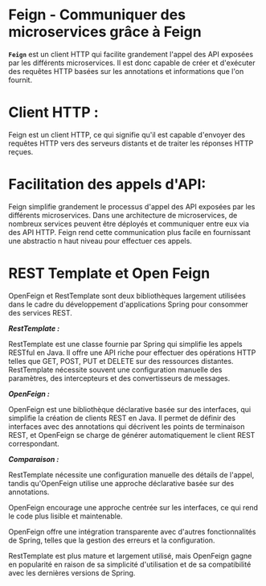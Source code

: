 # **Feign -  Communiquer des microservices grâce à Feign**

**`Feign`** est un client HTTP qui facilite grandement l'appel des API exposées 
par les différents microservices. Il est donc capable de créer et 
d'exécuter des requêtes HTTP basées sur les annotations et informations que l'on fournit. 

# **Client HTTP :**
Feign est un client HTTP, ce qui signifie qu'il est 
capable d'envoyer des requêtes HTTP vers des serveurs distants et de traiter les réponses HTTP reçues.

# **Facilitation des appels d'API:** 
Feign simplifie grandement le processus d'appel des API exposées par les 
différents microservices. Dans une architecture de microservices, de nombreux services peuvent être déployés 
et communiquer entre eux via des API HTTP. Feign rend cette communication plus facile en fournissant une abstractio
n haut niveau pour effectuer ces appels.

# **REST Template et Open Feign**
OpenFeign et RestTemplate sont deux bibliothèques largement utilisées dans le cadre du développement d'applications Spring pour consommer des services REST.

***RestTemplate :***

RestTemplate est une classe fournie par Spring qui simplifie les appels RESTful en Java. Il offre une API riche pour effectuer des opérations HTTP telles que GET, POST, PUT et DELETE sur des ressources distantes. RestTemplate nécessite souvent une configuration manuelle des paramètres, des intercepteurs et des convertisseurs de messages.

***OpenFeign :*** 

OpenFeign est une bibliothèque déclarative basée sur des interfaces, qui simplifie la création de clients REST en Java. Il permet de définir des interfaces avec des annotations qui décrivent les points de terminaison REST, et OpenFeign se charge de générer automatiquement le client REST correspondant.

***Comparaison :***

RestTemplate nécessite une configuration manuelle des détails de l'appel, tandis qu'OpenFeign utilise une approche déclarative basée sur des annotations.

OpenFeign encourage une approche centrée sur les interfaces, ce qui rend le code plus lisible et maintenable.

OpenFeign offre une intégration transparente avec d'autres fonctionnalités de Spring, telles que la gestion des erreurs et la configuration.

RestTemplate est plus mature et largement utilisé, mais OpenFeign gagne en popularité en raison de sa simplicité d'utilisation et de sa compatibilité avec les dernières versions de Spring.